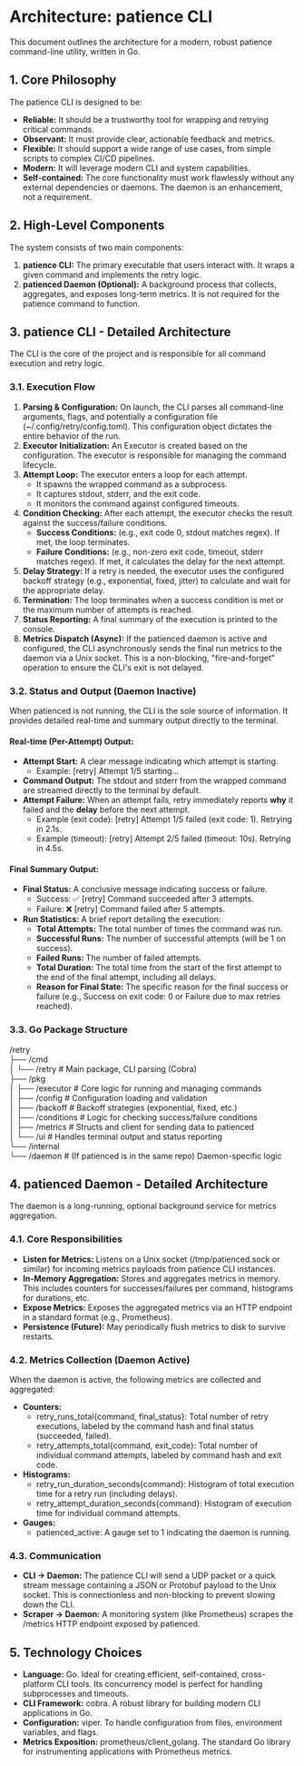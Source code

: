 # **Architecture: patience CLI**

This document outlines the architecture for a modern, robust patience command-line utility, written in Go.

## **1\. Core Philosophy**

The patience CLI is designed to be:

* **Reliable:** It should be a trustworthy tool for wrapping and retrying critical commands.  
* **Observant:** It must provide clear, actionable feedback and metrics.  
* **Flexible:** It should support a wide range of use cases, from simple scripts to complex CI/CD pipelines.  
* **Modern:** It will leverage modern CLI and system capabilities.  
* **Self-contained:** The core functionality must work flawlessly without any external dependencies or daemons. The daemon is an enhancement, not a requirement.

## **2\. High-Level Components**

The system consists of two main components:

1. **patience CLI:** The primary executable that users interact with. It wraps a given command and implements the retry logic.  
2. **patienced Daemon (Optional):** A background process that collects, aggregates, and exposes long-term metrics. It is not required for the patience command to function.

## **3\. patience CLI \- Detailed Architecture**

The CLI is the core of the project and is responsible for all command execution and retry logic.

### **3.1. Execution Flow**

1. **Parsing & Configuration:** On launch, the CLI parses all command-line arguments, flags, and potentially a configuration file (\~/.config/retry/config.toml). This configuration object dictates the entire behavior of the run.  
2. **Executor Initialization:** An Executor is created based on the configuration. The executor is responsible for managing the command lifecycle.  
3. **Attempt Loop:** The executor enters a loop for each attempt.  
   * It spawns the wrapped command as a subprocess.  
   * It captures stdout, stderr, and the exit code.  
   * It monitors the command against configured timeouts.  
4. **Condition Checking:** After each attempt, the executor checks the result against the success/failure conditions.  
   * **Success Conditions:** (e.g., exit code 0, stdout matches regex). If met, the loop terminates.  
   * **Failure Conditions:** (e.g., non-zero exit code, timeout, stderr matches regex). If met, it calculates the delay for the next attempt.  
5. **Delay Strategy:** If a retry is needed, the executor uses the configured backoff strategy (e.g., exponential, fixed, jitter) to calculate and wait for the appropriate delay.  
6. **Termination:** The loop terminates when a success condition is met or the maximum number of attempts is reached.  
7. **Status Reporting:** A final summary of the execution is printed to the console.  
8. **Metrics Dispatch (Async):** If the patienced daemon is active and configured, the CLI asynchronously sends the final run metrics to the daemon via a Unix socket. This is a non-blocking, "fire-and-forget" operation to ensure the CLI's exit is not delayed.

### **3.2. Status and Output (Daemon Inactive)**

When patienced is not running, the CLI is the sole source of information. It provides detailed real-time and summary output directly to the terminal.

#### **Real-time (Per-Attempt) Output:**

* **Attempt Start:** A clear message indicating which attempt is starting.  
  * Example: \[retry\] Attempt 1/5 starting...  
* **Command Output:** The stdout and stderr from the wrapped command are streamed directly to the terminal by default.  
* **Attempt Failure:** When an attempt fails, retry immediately reports **why** it failed and the **delay** before the next attempt.  
  * Example (exit code): \[retry\] Attempt 1/5 failed (exit code: 1). Retrying in 2.1s.  
  * Example (timeout): \[retry\] Attempt 2/5 failed (timeout: 10s). Retrying in 4.5s.

#### **Final Summary Output:**

* **Final Status:** A conclusive message indicating success or failure.  
  * Success: ✅ \[retry\] Command succeeded after 3 attempts.  
  * Failure: ❌ \[retry\] Command failed after 5 attempts.  
* **Run Statistics:** A brief report detailing the execution:  
  * **Total Attempts:** The total number of times the command was run.  
  * **Successful Runs:** The number of successful attempts (will be 1 on success).  
  * **Failed Runs:** The number of failed attempts.  
  * **Total Duration:** The total time from the start of the first attempt to the end of the final attempt, including all delays.  
  * **Reason for Final State:** The specific reason for the final success or failure (e.g., Success on exit code: 0 or Failure due to max retries reached).

### **3.3. Go Package Structure**

/retry  
├── /cmd  
│   └── /retry      \# Main package, CLI parsing (Cobra)  
├── /pkg  
│   ├── /executor   \# Core logic for running and managing commands  
│   ├── /config     \# Configuration loading and validation  
│   ├── /backoff    \# Backoff strategies (exponential, fixed, etc.)  
│   ├── /conditions \# Logic for checking success/failure conditions  
│   ├── /metrics    \# Structs and client for sending data to patienced  
│   └── /ui         \# Handles terminal output and status reporting  
└── /internal  
    └── /daemon     \# (If patienced is in the same repo) Daemon-specific logic

## **4\. patienced Daemon \- Detailed Architecture**

The daemon is a long-running, optional background service for metrics aggregation.

### **4.1. Core Responsibilities**

* **Listen for Metrics:** Listens on a Unix socket (/tmp/patienced.sock or similar) for incoming metrics payloads from patience CLI instances.  
* **In-Memory Aggregation:** Stores and aggregates metrics in memory. This includes counters for successes/failures per command, histograms for durations, etc.  
* **Expose Metrics:** Exposes the aggregated metrics via an HTTP endpoint in a standard format (e.g., Prometheus).  
* **Persistence (Future):** May periodically flush metrics to disk to survive restarts.

### **4.2. Metrics Collection (Daemon Active)**

When the daemon is active, the following metrics are collected and aggregated:

* **Counters:**  
  * retry\_runs\_total{command, final\_status}: Total number of retry executions, labeled by the command hash and final status (succeeded, failed).  
  * retry\_attempts\_total{command, exit\_code}: Total number of individual command attempts, labeled by command hash and exit code.  
* **Histograms:**  
  * retry\_run\_duration\_seconds{command}: Histogram of total execution time for a retry run (including delays).  
  * retry\_attempt\_duration\_seconds{command}: Histogram of execution time for individual command attempts.  
* **Gauges:**  
  * patienced\_active: A gauge set to 1 indicating the daemon is running.

### **4.3. Communication**

* **CLI \-\> Daemon:** The patience CLI will send a UDP packet or a quick stream message containing a JSON or Protobuf payload to the Unix socket. This is connectionless and non-blocking to prevent slowing down the CLI.  
* **Scraper \-\> Daemon:** A monitoring system (like Prometheus) scrapes the /metrics HTTP endpoint exposed by patienced.

## **5\. Technology Choices**

* **Language:** Go. Ideal for creating efficient, self-contained, cross-platform CLI tools. Its concurrency model is perfect for handling subprocesses and timeouts.  
* **CLI Framework:** cobra. A robust library for building modern CLI applications in Go.  
* **Configuration:** viper. To handle configuration from files, environment variables, and flags.  
* **Metrics Exposition:** prometheus/client\_golang. The standard Go library for instrumenting applications with Prometheus metrics.